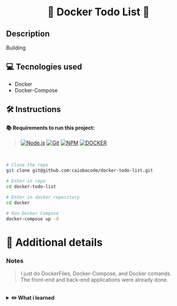 <h1 align="center">📱 Docker Todo List 📱</h1>

## Description
<p>Building</p>

## 💻 Tecnologies used
- Docker
- Docker-Compose

## 🛠️ Instructions
#### 📚 Requirements to run this project:
> [![Node.js][Node.js]][Node.js-url]
[![Git][Git]][Git-url]
[![NPM][NPM]][NPM-url]
[![DOCKER][DOCKER]][DOCKER-url]

<br>


```bash
# Clone the repo
git clone git@github.com:caiobacode/docker-todo-list.git

# Enter in repo
cd docker-todo-list

# Enter in docker repository
cd docker

# Run Docker Compose
docker-compose up -d

```

[Node.js]: https://img.shields.io/badge/-Node.js-80BC02?style=for-the-badge&logo=node.js&logoColor=black
[Node.js-url]: https://nodejs.org/en
[Git]: https://img.shields.io/badge/Git-F05033?style=for-the-badge&logo=git&logoColor=white
[Git-url]: https://git-scm.com
[NPM]: https://img.shields.io/badge/NPM-CC3534?style=for-the-badge&logo=npm&logoColor=white
[NPM-url]: https://www.npmjs.com
[DOCKER]: https://img.shields.io/badge/Docker-0db7ed?style=for-the-badge&logo=docker&logoColor=white
[DOCKER-url]: https://www.docker.com

# 🔎 Additional details

### Notes
>I just do DockerFiles, Docker-Compose, and Docker comands.<br/>
>The front-end and back-end applications were already done.

<br>
 <details>
    <summary><strong>✏️ What i learned</strong></summary>

- Use Docker Comands
- How to create a Docker File
- How to create a Docker-Compose for a full-stack Aplication
  
</details>
